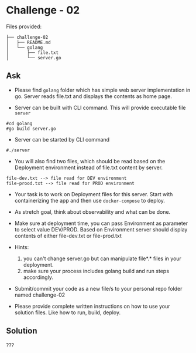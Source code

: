 # Challenge - 02

Files provided:
```
├── challenge-02
│   ├── README.md
│   └── golang
│       ├── file.txt
│       └── server.go
```

## Ask
- Please find `golang` folder which has simple web server implementation in go. Server reads file.txt and displays the contents as home page.

- Server can be built with CLI command. This will provide executable file `server`
```
#cd golang 
#go build server.go
```
- Server can be started by CLI command
```
#./server 
```
- You will also find two files, which should be read based on the Deployment environment instead of file.txt content by server.
```
file-dev.txt --> file read for DEV environment
file-prood.txt --> file read for PROD environment
```
- Your task is to work on Deployment files for this server. Start with containerizing the app and then use `docker-compose` to deploy.
- As stretch goal, think about observability and what can be done.

- Make sure at deployment time, you can pass Environment as parameter to select value DEV/PROD. Based on Environment server should display contents of either file-dev.txt or file-prod.txt

- Hints:
  1) you can't change server.go but can manipulate file*.* files in your deployment.
  2) make sure your process includes golang build and run steps accordingly.
  
- Submit/commit your code as a new file/s to your personal repo folder named challenge-02

- Please provide complete written instructions on how to use your solution files. Like how to run, build, deploy.

## Solution 
???



